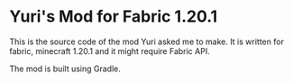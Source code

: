 # Yuri's Mod for Fabric 1.20.1

This is the source code of the mod Yuri asked me to make. It is written for fabric, minecraft 1.20.1 and it might require Fabric API.

The mod is built using Gradle.
